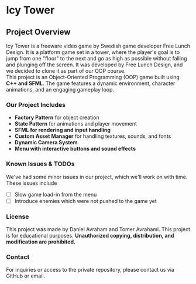 # Icy Tower

## Project Overview
Icy Tower is a freeware video game by Swedish game developer Free Lunch Design. It is a platform game set in a tower, 
where the player's goal is to jump from one "floor" to the next and go as high as possible without falling and plunging off the screen. It was developed by Free Lunch Design, 
and we decided to clone it as part of our OOP course.<br> 
This project is an Object-Oriented Programming (OOP) game built using **C++ and SFML**. The game features a dynamic environment, character animations, and an engaging gameplay loop.

### Our Project Includes
- **Factory Pattern** for object creation
- **State Pattern** for animations and player movement
- **SFML for rendering and input handling**
- **Custom Asset Manager** for handling textures, sounds, and fonts
- **Dynamic Camera System**
- **Menu with interactive buttons and sound effects**

### Known Issues & TODOs
We've had some minor issues in our project, which we'll work on with time. These issues include
- [ ] Slow game load-in from the menu
- [ ] Introduce enemies which were not pushed to the game yet

### License
This project was made by Daniel Avraham and Tomer Avrahami. This project is for educational purposes. **Unauthorized copying, distribution, and modification are prohibited.**

### Contact
For inquiries or access to the private repository, please contact us via GitHub or email.
